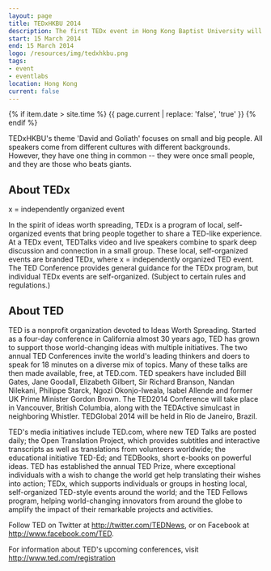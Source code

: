 ```yaml
---
layout: page
title: TEDxHKBU 2014
description: The first TEDx event in Hong Kong Baptist University will be held in 15th March, 2014.
start: 15 March 2014
end: 15 March 2014
logo: /resources/img/tedxhkbu.png
tags:
- event
- eventlabs
location: Hong Kong
current: false
---
```


{% if item.date > site.time %}
{{ page.current | replace: 'false', 'true' }}
{% endif %}

TEDxHKBU's theme 'David and Goliath' focuses on small and big people. All speakers come from different cultures with different backgrounds. However, they have one thing in common -- they were once small people, and they are those who beats giants.

<!---more-->

## About TEDx 

x = independently organized event

In the spirit of ideas worth spreading, TEDx is a program of local, self-organized events that bring people together to share a TED-like experience. At a TEDx event, TEDTalks video and live speakers combine to spark deep discussion and connection in a small group. These local, self-organized events are branded TEDx, where x = independently organized TED event. The TED Conference provides general guidance for the TEDx program, but individual TEDx events are self-organized. (Subject to certain rules and regulations.)

## About TED

TED is a nonprofit organization devoted to Ideas Worth Spreading. Started as a four-day conference in California almost 30 years ago, TED has grown to support those world-changing ideas with multiple initiatives. The two annual TED Conferences invite the world's leading thinkers and doers to speak for 18 minutes on a diverse mix of topics. Many of these talks are then made available, free, at TED.com. TED speakers have included Bill Gates, Jane Goodall, Elizabeth Gilbert, Sir Richard Branson, Nandan Nilekani, Philippe Starck, Ngozi Okonjo-Iweala, Isabel Allende and former UK Prime Minister Gordon Brown. The TED2014 Conference will take place in Vancouver, British Columbia, along with the TEDActive simulcast in neighboring Whistler. TEDGlobal 2014 will be held in Rio de Janeiro, Brazil.

TED's media initiatives include TED.com, where new TED Talks are posted daily; the Open Translation Project, which provides subtitles and interactive transcripts as well as translations from volunteers worldwide; the educational initiative TED-Ed; and TEDBooks, short e-books on powerful ideas. TED has established the annual TED Prize, where exceptional individuals with a wish to change the world get help translating their wishes into action; TEDx, which supports individuals or groups in hosting local, self-organized TED-style events around the world; and the TED Fellows program, helping world-changing innovators from around the globe to amplify the impact of their remarkable projects and activities.

Follow TED on Twitter at http://twitter.com/TEDNews, or on Facebook at http://www.facebook.com/TED.

For information about TED's upcoming conferences, visit http://www.ted.com/registration 